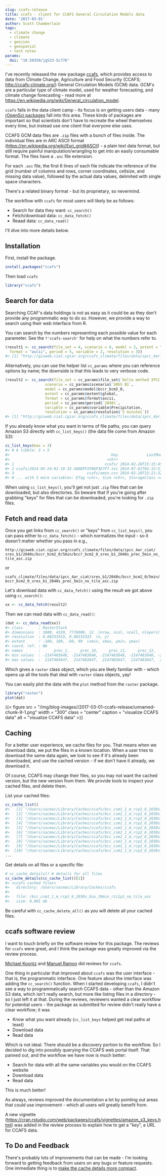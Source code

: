 ```yaml
---
slug: ccafs-release
title: ccafs - client for CCAFS General Circulation Models data
date: '2017-03-01'
author: Scott Chamberlain
tags:
  - climate change
  - climate
  - geojson
  - geospatial
  - tech notes
params:
  doi: "10.59350/jg533-5c776"
---
```





I've recently released the new package [ccafs][], which provides access
to data from Climate Change, Agriculture and Food Security
(CCAFS; <http://ccafs-climate.org/>) General Circulation Models (GCM) data.
GCM's are a particular type of climate model, used for weather forecasting,
and climate change forecasting - read more at
<https://en.wikipedia.org/wiki/General_circulation_model>.

`ccafs` falls in the data client camp - its focus is on getting users
data - many [rOpenSci packages](/packages/#data_access)
fall into this area. These kinds of packages are important so that
scientists don't have to recreate the wheel themselves every time, but
instead use one client that everyone else uses.

CCAFS GCM data files are `.zip` files with a bunch of files inside. The
individual files are in ARC ASCII format (<https://en.wikipedia.org/wiki/Esri_grid#ASCII>) -
a plain text data format, but still require painful manipulation/wrangling to
get into an easily consumable format. The files have a `.asc` file extension.

For each `.asc` file, the first 6 lines of each file indicate the reference of
the grid (number of columns and rows, corner coordinates, cellsize, and missing
data value), followed by the actual data values, delimited with single
space characters.

There's a related binary format - but its proprietary, so nevermind.

The workflow with `ccafs` for most users will likely be as follows:

- Search for data they want: `cc_search()`
- Fetch/download data: `cc_data_fetch()`
- Reaad data: `cc_data_read()`

I'll dive into more details below.

## Installation

First, install the package.


```r
install.packages("ccafs")
```

Then load `ccafs`


```r
library("ccafs")
```

## Search for data

Searching CCAF's data holdings is not as easy as it could be as they don't
provide any programmatic way to do so. However, we provide a way to search
using their web interface from R.

You can search by the numbers representing each possible value for
each parameter. See the `?'ccafs-search'` for help on what the numbers
refer to.


```r
(result1 <- cc_search(file_set = 4, scenario = 6, model = 2, extent = "global",
  format = "ascii", period = 5, variable = 2, resolution = 3))
#> [1] "http://gisweb.ciat.cgiar.org/ccafs_climate/files/data/ipcc_4ar_ciat/sres_b1/2040s/bccr_bcm2_0/5min/bccr_bcm2_0_sres_b1_2040s_prec_5min_no_tile_asc.zip"
```

Alternatively, you can use the helper list `cc_params` where you can reference
options by name; the downside is that this leads to very verbose code.


```r
(result2 <- cc_search(file_set = cc_params$file_set$`Delta method IPCC AR4`,
                  scenario = cc_params$scenario$`SRES B1`,
                  model = cc_params$model$bccr_bcm2_0,
                  extent = cc_params$extent$global,
                  format = cc_params$format$ascii,
                  period = cc_params$period$`2040s`,
                  variable = cc_params$variable$Precipitation,
                  resolution = cc_params$resolution$`5 minutes`))
#> [1] "http://gisweb.ciat.cgiar.org/ccafs_climate/files/data/ipcc_4ar_ciat/sres_b1/2040s/bccr_bcm2_0/5min/bccr_bcm2_0_sres_b1_2040s_prec_5min_no_tile_asc.zip"
```

If you already know what you want in terms of file paths, you can query
Amazon S3 directly with `cc_list_keys()` (the data file come from Amazon S3):


```r
cc_list_keys(max = 3)
#> # A tibble: 3 × 5
#>                                              Key             LastModified
#>                                            <chr>                    <chr>
#> 1                                         ccafs/ 2014-02-28T15:15:45.000Z
#> 2 ccafs/2014-05-24-01-19-33-3A0DFF1F86F3E7F7.txt 2014-07-01T02:15:51.000Z
#> 3                                 ccafs/amzn.csv 2014-02-28T15:21:32.000Z
#> # ... with 3 more variables: ETag <chr>, Size <chr>, StorageClass <chr>
```

When using `cc_list_keys()`, you'll get not just `.zip` files that can be
downloaded, but also directories. So beware that if you're going after grabbing
"keys" for files that can be downloaded, you're looking for `.zip` files.

## Fetch and read data

Once you get links from `cc_search()` or "keys" from `cc_list_keys()`, you
can pass either to `cc_data_fetch()` - which normalizes the input - so it
doesn't matter whether you pass in e.g.,

`http://gisweb.ciat.cgiar.org/ccafs_climate/files/data/ipcc_4ar_ciat/`
`sres_b1/2040s/bccr_bcm2_0/5min/bccr_bcm2_0_sres_b1_2040s_prec_5min_no_tile_asc.zip`

or

`ccafs_climate/files/data/ipcc_4ar_ciat/sres_b1/2040s/bccr_bcm2_0/5min/`
`bccr_bcm2_0_sres_b1_2040s_prec_5min_no_tile_asc.zip`

Let's download data with `cc_data_fetch()` using the result we got above
using `cc_search()`:


```r
xx <- cc_data_fetch(result2)
```

Then we can read data with `cc_data_read()`:


```r
(dat <- cc_data_read(xx))
#> class       : RasterStack
#> dimensions  : 1800, 4320, 7776000, 12  (nrow, ncol, ncell, nlayers)
#> resolution  : 0.08333333, 0.08333333  (x, y)
#> extent      : -180, 180, -60, 90  (xmin, xmax, ymin, ymax)
#> coord. ref. : NA
#> names       :      prec_1,     prec_10,     prec_11,     prec_12,      prec_2,      prec_3,      prec_4,      prec_5,      prec_6,      prec_7,      prec_8,      prec_9
#> min values  : -2147483648, -2147483648, -2147483648, -2147483648, -2147483648, -2147483648, -2147483648, -2147483648, -2147483648, -2147483648, -2147483648, -2147483648
#> max values  :  2147483647,  2147483647,  2147483647,  2147483647,  2147483647,  2147483647,  2147483647,  2147483647,  2147483647,  2147483647,  2147483647,  2147483647
```

Which gives a `raster` class object, which you are likely familiar with - which
opens up all the tools that deal with `raster` class objects, yay!

You can easily plot the data with the `plot` method from the  `raster` package.


```r
library("raster")
plot(dat)
```


{{< figure src = "/img/blog-images//2017-03-01-ccafs-release/unnamed-chunk-9-1.png" width = "300" class = "center" caption = "visualize CCAFS data" alt = "visualize CCAFS data" >}}

## Caching

For a better user experience, we cache files for you. That means
when we download data, we put the files in a known location. When a
user tries to download the same data again, we look to see if it's already
been downloaded, and use the cached version - if we don't have it
already, we download it.

Of course, CCAFS may change their files, so you may not want the cached
version, but the new version from them. We provide tools to inspect your
cached files, and delete them.

List your cached files:


```r
cc_cache_list()
#>   [1] "/Users/sacmac/Library/Caches/ccafs/bcc_csm1_1_m_rcp2_6_2030s_bio_10min_r1i1p1_no_tile_asc"
#>   [2] "/Users/sacmac/Library/Caches/ccafs/bcc_csm1_1_m_rcp2_6_2030s_bio_10min_r1i1p1_no_tile_asc.zip"
#>   [3] "/Users/sacmac/Library/Caches/ccafs/bcc_csm1_1_m_rcp2_6_2030s_bio_10min_r1i1p1_no_tile_asc/bio_1.asc"
#>   [4] "/Users/sacmac/Library/Caches/ccafs/bcc_csm1_1_m_rcp2_6_2030s_bio_10min_r1i1p1_no_tile_asc/bio_10.asc"
#>   [5] "/Users/sacmac/Library/Caches/ccafs/bcc_csm1_1_m_rcp2_6_2030s_bio_10min_r1i1p1_no_tile_asc/bio_11.asc"
#>   [6] "/Users/sacmac/Library/Caches/ccafs/bcc_csm1_1_m_rcp2_6_2030s_bio_10min_r1i1p1_no_tile_asc/bio_12.asc"
#>   [7] "/Users/sacmac/Library/Caches/ccafs/bcc_csm1_1_m_rcp2_6_2030s_bio_10min_r1i1p1_no_tile_asc/bio_13.asc"
#>   [8] "/Users/sacmac/Library/Caches/ccafs/bcc_csm1_1_m_rcp2_6_2030s_bio_10min_r1i1p1_no_tile_asc/bio_14.asc"
#>   [9] "/Users/sacmac/Library/Caches/ccafs/bcc_csm1_1_m_rcp2_6_2030s_bio_10min_r1i1p1_no_tile_asc/bio_15.asc"
#>  [10] "/Users/sacmac/Library/Caches/ccafs/bcc_csm1_1_m_rcp2_6_2030s_bio_10min_r1i1p1_no_tile_asc/bio_16.asc"
...
```

Get details on all files or a specific file:


```r
# cc_cache_details() # details for all files
cc_cache_details(cc_cache_list()[1])
#> <ccafs cached files>
#>   directory: /Users/sacmac/Library/Caches/ccafs
#>
#>   file: /bcc_csm1_1_m_rcp2_6_2030s_bio_10min_r1i1p1_no_tile_asc
#>   size: 0.001 mb
```

Be careful with `cc_cache_delete_all()` as you will delete all your cached
files.

## ccafs software review

I want to touch briefly on the software review for this package. The reviews
for `ccafs` were great, and I think the package was greatly improved via the
review process.

[Michael Koontz](https://github.com/mikoontz) and [Manuel Ramon](https://github.com/manuramon)
did reviews for `ccafs`.

One thing in particular that improved about `ccafs` was the user interface -
that is, the programmatic interface. One feature about the interface was
adding the `cc_search()` function. When I started developing `ccafs`, I didn't
see a way to programmatically search CCAFS data - other than the Amazon S3
data, which isn't really search, but more like listing files in a directory -
so I just left it at that. During the reviews, reviewers wanted a clear workflow
for potential users - the package as submitted for review didn't really have a
clear workflow; it was

- Know what you want already (`cc_list_keys` helped get real paths at least)
- Download data
- Read data

Which is not ideal. There should be a discovery portion to the workflow. So
I decided to dig into possibly querying the CCAFS web portal itself. That panned
out, and the workflow we have now is much better:

- Search for data with all the same variables you would on the CCAFS website
- Download data
- Read data

This is much better!

As always, reviews improved the documentation a lot by pointing out areas that
could use improvement - which all users will greatly benefit from.

A new vignette (<https://cran.rstudio.com/web/packages/ccafs/vignettes/amazon_s3_keys.html>)
was added in the review process to explain how to get a "key", a URL for CCAFS data.

## To Do and Feedback

There's probably lots of improvements that can be made - I'm looking forward
to getting feedback from users on any bugs or feature requests. One immediate
thing is to [make the cache details more compact](https://github.com/ropensci/ccafs/issues/22).


[ccafs]: https://github.com/ropensci/ccafs
